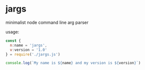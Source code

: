 # jargs
minimalist node command line arg parser

usage:
```javascript
const {
  n:name = 'jargs',
  v:version = '1.0'
} = require('./jargs.js')

console.log(`My name is ${name} and my version is ${version}`)
```
